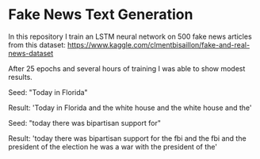 # Fake News Text Generation

In this repository I train an LSTM neural network on 500 fake news articles from this dataset: https://www.kaggle.com/clmentbisaillon/fake-and-real-news-dataset

After 25 epochs and several hours of training I was able to show modest results.

Seed: "Today in Florida"

Result: 'Today in Florida and the white house and the white house and the'

Seed: "today there was bipartisan support for"

Result: 'today there was bipartisan support for the fbi and the fbi and the president of the election he was a war with the president of the'
